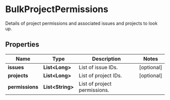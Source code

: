 

# BulkProjectPermissions

Details of project permissions and associated issues and projects to look up.
## Properties

Name | Type | Description | Notes
------------ | ------------- | ------------- | -------------
**issues** | **List&lt;Long&gt;** | List of issue IDs. |  [optional]
**projects** | **List&lt;Long&gt;** | List of project IDs. |  [optional]
**permissions** | **List&lt;String&gt;** | List of project permissions. | 



